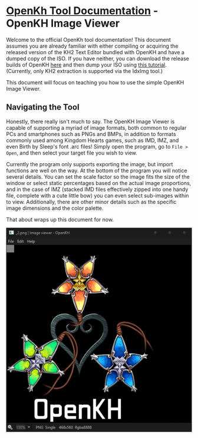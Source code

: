 # [OpenKh Tool Documentation](../index.md) - OpenKH Image Viewer

Welcome to the official OpenKh tool documentation!
This document assumes you are already familiar with either compiling or acquiring the released version of the KH2 Text Editor bundled with OpenKH and have a dumped copy of the ISO. 
If you have neither, you can download the release builds of OpenKH [here](https://github.com/Xeeynamo/OpenKh/releases) and then dump your ISO using [this tutorial](../CLI.IdxImg/index.md). (Currently, only KH2 extraction is supported via the IdxImg tool.)

This document will focus on teaching you how to use the simple OpenKH Image Viewer.

## Navigating the Tool

Honestly, there really isn't much to say. The OpenKH Image Viewer is capable of supporting a myriad of image formats, both common to regular PCs and smartphones such as PNGs and BMPs, in addition to formats commonly used among Kingdom Hearts games, such as IMD, IMZ, and even Birth by Sleep's font .arc files! Simply open the program, go to `File > Open`, and then select your target file you wish to view. 

Currently the program only supports exporting the image, but import functions are well on the way. At the bottom of the program you will notice several details. You can set the scale factor so the image fits the size of the window or select static percentages based on the actual image proportions, and in the case of IMZ (stacked IMD files effectively zipped into one handy file, complete with a cute little bow) you can even select sub-images within to view. Additionally, there are other minor details such as the specific image dimensions and the color palette.

That about wraps up this document for now.

<img src="./viewer.png">